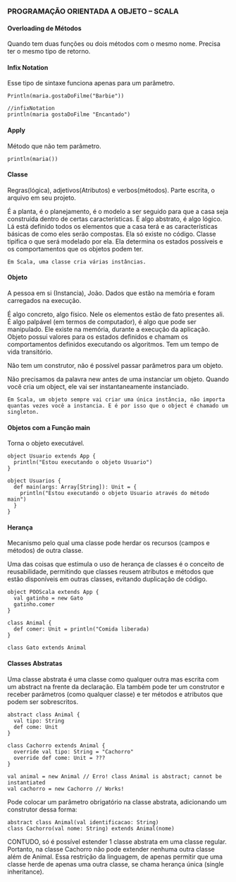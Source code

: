 ### PROGRAMAÇÃO ORIENTADA A OBJETO – SCALA

#### Overloading de Métodos

Quando tem duas funções ou dois métodos com o mesmo nome. Precisa ter o mesmo tipo de retorno.

#### Infix Notation
Esse tipo de sintaxe funciona apenas para um parâmetro.

````
Println(maria.gostaDoFilme("Barbie"))

//infixNotation
println(maria gostaDoFilme "Encantado")
````

#### Apply
Método que não tem parâmetro.

````
println(maria())
````

#### Classe
Regras(lógica), adjetivos(Atributos) e verbos(métodos). Parte escrita, o arquivo em seu projeto.

É a planta, é o planejamento, é o modelo a ser seguido para que a casa seja construída dentro de certas características. É algo abstrato, é algo lógico. Lá está definido todos os elementos que a casa terá e as características básicas de como eles serão compostas. Ela só existe no código. Classe tipifica o que será modelado por ela. Ela determina os estados possíveis e os comportamentos que os objetos podem ter.

````
Em Scala, uma classe cria várias instâncias.
````

#### Objeto
A pessoa em si (Instancia), João. Dados que estão na memória e foram carregados na execução.

É algo concreto, algo físico. Nele os elementos estão de fato presentes ali. É algo palpável (em termos de computador), é algo que pode ser manipulado. Ele existe na memória, durante a execução da aplicação. Objeto possui valores para os estados definidos e chamam os comportamentos definidos executando os algoritmos. Tem um tempo de vida transitório.

Não tem um construtor, não é possível passar parâmetros para um objeto.

Não precisamos da palavra new antes de uma instanciar um objeto. Quando você cria um object, ele vai ser instantaneamente instanciado.

````
Em Scala, um objeto sempre vai criar uma única instância, não importa quantas vezes você a instancia. E é por isso que o object é chamado um singleton.
````

#### Objetos com a Função main

Torna o objeto executável.

````
object Usuario extends App {
  println("Estou executando o objeto Usuario")
}
````

````
object Usuarios {
  def main(args: Array[String]): Unit = {
    println("Estou executando o objeto Usuario através do método main")
  }
}
````

#### Herança

Mecanismo pelo qual uma classe pode herdar os recursos (campos e métodos) de outra classe.

Uma das coisas que estimula o uso de herança de classes é o conceito de reusabilidade, permitindo que classes reusem atributos e métodos que estão disponíveis em outras classes, evitando duplicação de código.

````
object POOScala extends App {
  val gatinho = new Gato
  gatinho.comer
}
````

````
class Animal {
  def comer: Unit = println("Comida liberada)
}
````

````
class Gato extends Animal
````

#### Classes Abstratas

Uma classe abstrata é uma classe como qualquer outra mas escrita com um abstract na frente da declaração. Ela também pode ter um construtor e receber parâmetros (como qualquer classe) e ter métodos e atributos que podem ser sobrescritos.

````
abstract class Animal {
  val tipo: String
  def come: Unit
}
````

````
class Cachorro extends Animal {
  override val tipo: String = "Cachorro"
  override def come: Unit = ???
}
````

````
val animal = new Animal // Erro! class Animal is abstract; cannot be instantiated
val cachorro = new Cachorro // Works!
````

Pode colocar um parâmetro obrigatório na classe abstrata, adicionando um construtor dessa forma:

````
abstract class Animal(val identificacao: String)
class Cachorro(val nome: String) extends Animal(nome)
````

CONTUDO, só é possível estender 1 classe abstrata em uma classe regular. Portanto, na classe Cachorro não pode extender nenhuma outra classe além de Animal. Essa restrição da linguagem, de apenas permitir que uma classe herde de apenas uma outra classe, se chama herança única (single inheritance).